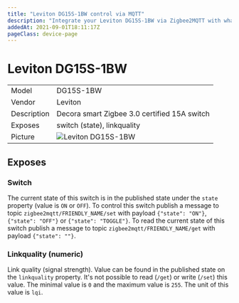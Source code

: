 ```yaml
---
title: "Leviton DG15S-1BW control via MQTT"
description: "Integrate your Leviton DG15S-1BW via Zigbee2MQTT with whatever smart home infrastructure you are using without the vendors bridge or gateway."
addedAt: 2021-09-01T18:11:17Z
pageClass: device-page
---
```


<!-- !!!! -->
<!-- ATTENTION: This file is auto-generated through docgen! -->
<!-- You can only edit the "Notes"-Section between the two comment lines "Notes BEGIN" and "Notes END". -->
<!-- Do not use h1 or h2 heading within "## Notes"-Section. -->
<!-- !!!! -->

# Leviton DG15S-1BW

|     |     |
|-----|-----|
| Model | DG15S-1BW  |
| Vendor  | Leviton  |
| Description | Decora smart Zigbee 3.0 certified 15A switch |
| Exposes | switch (state), linkquality |
| Picture | ![Leviton DG15S-1BW](https://psi-4ward.github.io/zigbee2mqtt.io/images/devices/DG15S-1BW.jpg) |


<!-- Notes BEGIN: You can edit here. Add "## Notes" headline if not already present. -->


<!-- Notes END: Do not edit below this line -->


## Exposes

### Switch 
The current state of this switch is in the published state under the `state` property (value is `ON` or `OFF`).
To control this switch publish a message to topic `zigbee2mqtt/FRIENDLY_NAME/set` with payload `{"state": "ON"}`, `{"state": "OFF"}` or `{"state": "TOGGLE"}`.
To read the current state of this switch publish a message to topic `zigbee2mqtt/FRIENDLY_NAME/get` with payload `{"state": ""}`.

### Linkquality (numeric)
Link quality (signal strength).
Value can be found in the published state on the `linkquality` property.
It's not possible to read (`/get`) or write (`/set`) this value.
The minimal value is `0` and the maximum value is `255`.
The unit of this value is `lqi`.

